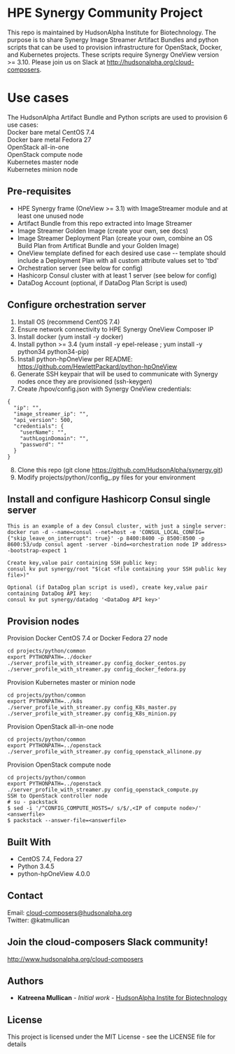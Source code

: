 # HPE Synergy Community Project  
  
This repo is maintained by HudsonAlpha Institute for Biotechnology.  The purpose is to share Synergy Image Streamer Artifact Bundles and python scripts
 that can be used to provision infrastructure for OpenStack, Docker, and Kubernetes projects.  These scripts require Synergy OneView version >= 3.10.
Please join us on Slack at http://hudsonalpha.org/cloud-composers.  
  
# Use cases   
  
The HudsonAlpha Artifact Bundle and Python scripts are used to provision 6 use cases:  
Docker bare metal CentOS 7.4  
Docker bare metal Fedora 27  
OpenStack all-in-one  
OpenStack compute node  
Kubernetes master node  
Kubernetes minion node  
  
## Pre-requisites
  
* HPE Synergy frame (OneView >= 3.1) with ImageStreamer module and at least one unused node  
* Artifact Bundle from this repo extracted into Image Streamer    
* Image Streamer Golden Image (create your own, see docs)  
* Image Streamer Deployment Plan (create your own, combine an OS Build Plan from Artificat Bundle and your Golden Image)  
* OneView template defined for each desired use case -- template should include a Deployment Plan with all custom attribute values set to 'tbd'  
* Orchestration server (see below for config)  
* Hashicorp Consul cluster with at least 1 server (see below for config)  
* DataDog Account (optional, if DataDog Plan Script is used)  
  
## Configure orchestration server  
  
1. Install OS (recommend CentOS 7.4)   
2. Ensure network connectivity to HPE Synergy OneView Composer IP  
3. Install docker (yum install -y docker)  
4. Install python >= 3.4 (yum install -y epel-release ; yum install -y python34 python34-pip)   
5. Install python-hpOneView per README: https://github.com/HewlettPackard/python-hpOneView  
6. Generate SSH keypair that will be used to communicate with Synergy nodes once they are provisioned (ssh-keygen)   
7. Create /hpov/config.json with Synergy OneView credentials:      
```
{
  "ip": "",
  "image_streamer_ip": "",
  "api_version": 500,
  "credentials": {
    "userName": "",
    "authLoginDomain": "",
    "password": ""
  }
}
```
8. Clone this repo (git clone https://github.com/HudsonAlpha/synergy.git)  
9. Modify projects/python/<usecase>/config_<xxx>.py files for your environment  
  
## Install and configure Hashicorp Consul single server  
  
```
This is an example of a dev Consul cluster, with just a single server:
docker run -d --name=consul --net=host -e 'CONSUL_LOCAL_CONFIG={"skip_leave_on_interrupt": true}' -p 8400:8400 -p 8500:8500 -p 8600:53/udp consul agent -server -bind=<orchestration node IP address> -bootstrap-expect 1

Create key,value pair containing SSH public key:
consul kv put synergy/root "$(cat <file containing your SSH public key file>)"  
  
Optional (if DataDog plan script is used), create key,value pair containing DataDog API key:
consul kv put synergy/datadog '<DataDog API key>'  
```

## Provision nodes  

Provision Docker CentOS 7.4 or Docker Fedora 27 node  
```
cd projects/python/common
export PYTHONPATH=../docker
./server_profile_with_streamer.py config_docker_centos.py
./server_profile_with_streamer.py config_docker_fedora.py
```

Provision Kubernetes master or minion node  
```
cd projects/python/common
export PYTHONPATH=../k8s
./server_profile_with_streamer.py config_K8s_master.py
./server_profile_with_streamer.py config_K8s_minion.py
```

Provision OpenStack all-in-one node
```
cd projects/python/common
export PYTHONPATH=../openstack
./server_profile_with_streamer.py config_openstack_allinone.py
```

Provision OpenStack compute node
```
cd projects/python/common
export PYTHONPATH=../openstack
./server_profile_with_streamer.py config_openstack_compute.py
SSH to OpenStack controller node
# su - packstack
$ sed -i '/^CONFIG_COMPUTE_HOSTS=/ s/$/,<IP of compute node>/' <answerfile>
$ packstack --answer-file=<answerfile>
```
  
## Built With
* CentOS 7.4, Fedora 27
* Python 3.4.5  
* python-hpOneView 4.0.0
  
## Contact  
Email: cloud-composers@hudsonalpha.org  
Twitter: @katmullican
  
## Join the cloud-composers Slack community!  
http://www.hudsonalpha.org/cloud-composers  

## Authors
* **Katreena Mullican** - *Initial work* - [HudsonAlpha Instite for Biotechnology](http://www.hudsonalpha.org)

## License
This project is licensed under the MIT License - see the LICENSE file for details
